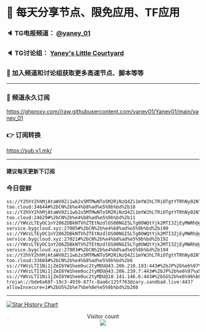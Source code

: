 # 🚀 每天分享节点、限免应用、TF应用
### 🔈 TG电报频道： [@yaney_01](https://t.me/yaney_01) 
### 🔈 TG讨论组： [Yaney's Little Courtyard](https://t.me/+caB8IkK7JvMzM2I1)
### 🔔 加入频道和讨论组获取更多高速节点、脚本等等  
***
### 🔗  频道永久订阅
   https://ghproxy.com//raw.githubusercontent.com/yaney01/Yaney01/main/yaney_01
### 👉  订阅转换
   https://sub.v1.mk/
***
#### 建议每天更新下订阅
### 今日尝鲜

```
ss://Y2hhY2hhMjAtaWV0Zi1wb2x5MTMwNTo5M2RiNzQ4Zi1mYWJhLTRiOTgtYTRhNy02NTY4ZTA5ZjI2NGM@gdcm.v-too.cloud:34644#%2bCN%2b%e4%b8%ad%e5%9b%bd%2b10
ss://Y2hhY2hhMjAtaWV0Zi1wb2x5MTMwNTo5M2RiNzQ4Zi1mYWJhLTRiOTgtYTRhNy02NTY4ZTA5ZjI2NGM@gdcm.v-too.cloud:24629#%2bCN%2b%e4%b8%ad%e5%9b%bd%2b11
ss://YWVzLTEyOC1nY206ZDBkNTVhZTEtNzdlOS00NGI5LTg0OWQtYjk2MTI3ZjEyMWRh@gb-service.bygcloud.xyz:27005#%2bCN%2b%e4%b8%ad%e5%9b%bd%2b190
ss://YWVzLTEyOC1nY206ZDBkNTVhZTEtNzdlOS00NGI5LTg0OWQtYjk2MTI3ZjEyMWRh@gb-service.bygcloud.xyz:27021#%2bCN%2b%e4%b8%ad%e5%9b%bd%2b192
ss://YWVzLTEyOC1nY206ZDBkNTVhZTEtNzdlOS00NGI5LTg0OWQtYjk2MTI3ZjEyMWRh@gb-service.bygcloud.xyz:27003#%2bCN%2b%e4%b8%ad%e5%9b%bd%2b194
ss://Y2hhY2hhMjAtaWV0Zi1wb2x5MTMwNTo5M2RiNzQ4Zi1mYWJhLTRiOTgtYTRhNy02NTY4ZTA5ZjI2NGM@gdcm.v-too.cloud:33684#%2bCN%2b%e4%b8%ad%e5%9b%bd%2b6
ss://YWVzLTI1Ni1jZmI6YW1hem9uc2tyMDU@43.206.210.193:443#%2bJP%2b%e6%97%a5%e6%9c%ac%2b188
ss://YWVzLTI1Ni1jZmI6YW1hem9uc2tyMDU@43.206.239.7:443#%2bJP%2b%e6%97%a5%e6%9c%ac%2b189
ss://YWVzLTI1Ni1jZmI6YW1hem9uc2tyMDU@18.141.146.6:443#%2bSG%2b%e6%96%b0%e5%8a%a0%e5%9d%a1%2b186
trojan://bde6a68f-19c3-4939-877c-8aa6c125f763@zary.sandbad.live:443?allowInsecure=1#%2bUS%2b%e7%be%8e%e5%9b%bd%2b208
```

***

[![Star History Chart](https://api.star-history.com/svg?repos=yaney01/Yaney01&type=Date)](https://star-history.com/#yaney01/Yaney01&Date)


<p align="center"> 
  Visitor count<br>
  <img src="https://profile-counter.glitch.me/yaney01/count.svg" />
</p>
